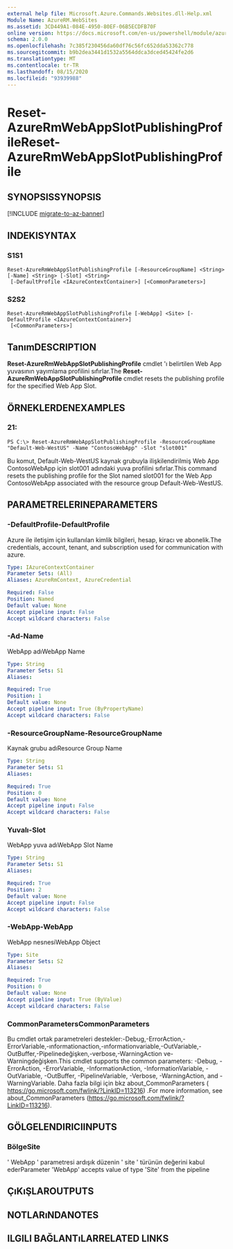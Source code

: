 ```yaml
---
external help file: Microsoft.Azure.Commands.Websites.dll-Help.xml
Module Name: AzureRM.WebSites
ms.assetid: 3CD449A1-084E-4950-80EF-06B5ECDFB70F
online version: https://docs.microsoft.com/en-us/powershell/module/azurerm.websites/reset-azurermwebappslotpublishingprofile
schema: 2.0.0
ms.openlocfilehash: 7c385f230456da60df76c56fc652dda53362c778
ms.sourcegitcommit: b9b2dea3441d1532a5564ddca3dced45424fe2d6
ms.translationtype: MT
ms.contentlocale: tr-TR
ms.lasthandoff: 08/15/2020
ms.locfileid: "93939988"
---
```

# <span data-ttu-id="e5c8a-101">Reset-AzureRmWebAppSlotPublishingProfile</span><span class="sxs-lookup"><span data-stu-id="e5c8a-101">Reset-AzureRmWebAppSlotPublishingProfile</span></span>

## <span data-ttu-id="e5c8a-102">SYNOPSIS</span><span class="sxs-lookup"><span data-stu-id="e5c8a-102">SYNOPSIS</span></span>

[!INCLUDE [migrate-to-az-banner](../../includes/migrate-to-az-banner.md)]

## <span data-ttu-id="e5c8a-103">INDEKI</span><span class="sxs-lookup"><span data-stu-id="e5c8a-103">SYNTAX</span></span>

### <span data-ttu-id="e5c8a-104">S1</span><span class="sxs-lookup"><span data-stu-id="e5c8a-104">S1</span></span>
```
Reset-AzureRmWebAppSlotPublishingProfile [-ResourceGroupName] <String> [-Name] <String> [-Slot] <String>
 [-DefaultProfile <IAzureContextContainer>] [<CommonParameters>]
```

### <span data-ttu-id="e5c8a-105">S2</span><span class="sxs-lookup"><span data-stu-id="e5c8a-105">S2</span></span>
```
Reset-AzureRmWebAppSlotPublishingProfile [-WebApp] <Site> [-DefaultProfile <IAzureContextContainer>]
 [<CommonParameters>]
```

## <span data-ttu-id="e5c8a-106">Tanım</span><span class="sxs-lookup"><span data-stu-id="e5c8a-106">DESCRIPTION</span></span>
<span data-ttu-id="e5c8a-107">**Reset-AzureRmWebAppSlotPublishingProfile** cmdlet 'ı belirtilen Web App yuvasının yayımlama profilini sıfırlar.</span><span class="sxs-lookup"><span data-stu-id="e5c8a-107">The **Reset-AzureRmWebAppSlotPublishingProfile** cmdlet resets the publishing profile for the specified Web App Slot.</span></span>

## <span data-ttu-id="e5c8a-108">ÖRNEKLERDEN</span><span class="sxs-lookup"><span data-stu-id="e5c8a-108">EXAMPLES</span></span>

### <span data-ttu-id="e5c8a-109">2</span><span class="sxs-lookup"><span data-stu-id="e5c8a-109">1:</span></span>
```
PS C:\> Reset-AzureRmWebAppSlotPublishingProfile -ResourceGroupName "Default-Web-WestUS" -Name "ContosoWebApp" -Slot "slot001"
```

<span data-ttu-id="e5c8a-110">Bu komut, Default-Web-WestUS kaynak grubuyla ilişkilendirilmiş Web App ContosoWebApp için slot001 adındaki yuva profilini sıfırlar.</span><span class="sxs-lookup"><span data-stu-id="e5c8a-110">This command resets the publishing profile for the Slot named slot001 for the Web App ContosoWebApp associated with the resource group Default-Web-WestUS.</span></span>

## <span data-ttu-id="e5c8a-111">PARAMETRELERINE</span><span class="sxs-lookup"><span data-stu-id="e5c8a-111">PARAMETERS</span></span>

### <span data-ttu-id="e5c8a-112">-DefaultProfile</span><span class="sxs-lookup"><span data-stu-id="e5c8a-112">-DefaultProfile</span></span>
<span data-ttu-id="e5c8a-113">Azure ile iletişim için kullanılan kimlik bilgileri, hesap, kiracı ve abonelik.</span><span class="sxs-lookup"><span data-stu-id="e5c8a-113">The credentials, account, tenant, and subscription used for communication with azure.</span></span>

```yaml
Type: IAzureContextContainer
Parameter Sets: (All)
Aliases: AzureRmContext, AzureCredential

Required: False
Position: Named
Default value: None
Accept pipeline input: False
Accept wildcard characters: False
```

### <span data-ttu-id="e5c8a-114">-Ad</span><span class="sxs-lookup"><span data-stu-id="e5c8a-114">-Name</span></span>
<span data-ttu-id="e5c8a-115">WebApp adı</span><span class="sxs-lookup"><span data-stu-id="e5c8a-115">WebApp Name</span></span>

```yaml
Type: String
Parameter Sets: S1
Aliases: 

Required: True
Position: 1
Default value: None
Accept pipeline input: True (ByPropertyName)
Accept wildcard characters: False
```

### <span data-ttu-id="e5c8a-116">-ResourceGroupName</span><span class="sxs-lookup"><span data-stu-id="e5c8a-116">-ResourceGroupName</span></span>
<span data-ttu-id="e5c8a-117">Kaynak grubu adı</span><span class="sxs-lookup"><span data-stu-id="e5c8a-117">Resource Group Name</span></span>

```yaml
Type: String
Parameter Sets: S1
Aliases: 

Required: True
Position: 0
Default value: None
Accept pipeline input: False
Accept wildcard characters: False
```

### <span data-ttu-id="e5c8a-118">Yuvalı</span><span class="sxs-lookup"><span data-stu-id="e5c8a-118">-Slot</span></span>
<span data-ttu-id="e5c8a-119">WebApp yuva adı</span><span class="sxs-lookup"><span data-stu-id="e5c8a-119">WebApp Slot Name</span></span>

```yaml
Type: String
Parameter Sets: S1
Aliases: 

Required: True
Position: 2
Default value: None
Accept pipeline input: False
Accept wildcard characters: False
```

### <span data-ttu-id="e5c8a-120">-WebApp</span><span class="sxs-lookup"><span data-stu-id="e5c8a-120">-WebApp</span></span>
<span data-ttu-id="e5c8a-121">WebApp nesnesi</span><span class="sxs-lookup"><span data-stu-id="e5c8a-121">WebApp Object</span></span>

```yaml
Type: Site
Parameter Sets: S2
Aliases: 

Required: True
Position: 0
Default value: None
Accept pipeline input: True (ByValue)
Accept wildcard characters: False
```

### <span data-ttu-id="e5c8a-122">CommonParameters</span><span class="sxs-lookup"><span data-stu-id="e5c8a-122">CommonParameters</span></span>
<span data-ttu-id="e5c8a-123">Bu cmdlet ortak parametreleri destekler:-Debug,-ErrorAction,-ErrorVariable,-ınformationaction,-ınformationvariable,-OutVariable,-OutBuffer,-Pipelinedeğişken,-verbose,-WarningAction ve-Warningdeğişken.</span><span class="sxs-lookup"><span data-stu-id="e5c8a-123">This cmdlet supports the common parameters: -Debug, -ErrorAction, -ErrorVariable, -InformationAction, -InformationVariable, -OutVariable, -OutBuffer, -PipelineVariable, -Verbose, -WarningAction, and -WarningVariable.</span></span> <span data-ttu-id="e5c8a-124">Daha fazla bilgi için bkz about_CommonParameters ( https://go.microsoft.com/fwlink/?LinkID=113216) .</span><span class="sxs-lookup"><span data-stu-id="e5c8a-124">For more information, see about_CommonParameters (https://go.microsoft.com/fwlink/?LinkID=113216).</span></span>

## <span data-ttu-id="e5c8a-125">GÖLGELENDIRICI</span><span class="sxs-lookup"><span data-stu-id="e5c8a-125">INPUTS</span></span>

### <span data-ttu-id="e5c8a-126">Bölge</span><span class="sxs-lookup"><span data-stu-id="e5c8a-126">Site</span></span>
<span data-ttu-id="e5c8a-127">' WebApp ' parametresi ardışık düzenin ' site ' türünün değerini kabul eder</span><span class="sxs-lookup"><span data-stu-id="e5c8a-127">Parameter 'WebApp' accepts value of type 'Site' from the pipeline</span></span>

## <span data-ttu-id="e5c8a-128">ÇıKıŞLAR</span><span class="sxs-lookup"><span data-stu-id="e5c8a-128">OUTPUTS</span></span>

## <span data-ttu-id="e5c8a-129">NOTLARıNDA</span><span class="sxs-lookup"><span data-stu-id="e5c8a-129">NOTES</span></span>

## <span data-ttu-id="e5c8a-130">ILGILI BAĞLANTıLAR</span><span class="sxs-lookup"><span data-stu-id="e5c8a-130">RELATED LINKS</span></span>

